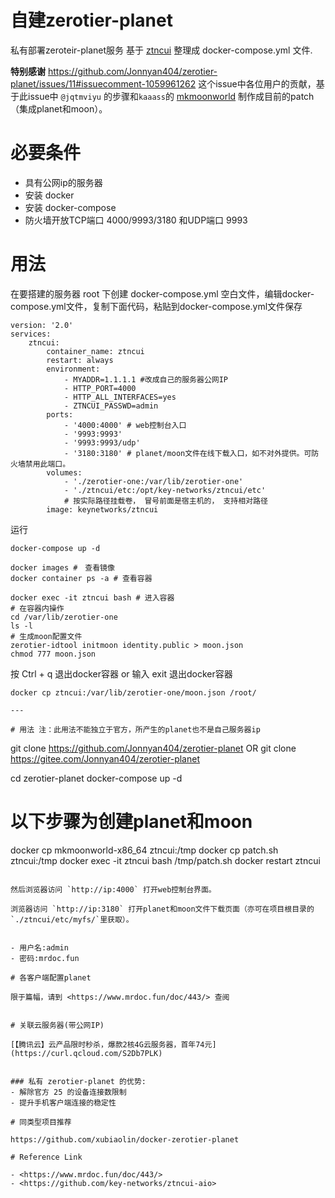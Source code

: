 # 自建zerotier-planet

私有部署zeroteir-planet服务
基于 [ztncui](https://github.com/key-networks/ztncui-aio) 整理成 docker-compose.yml 文件.

**特别感谢** <https://github.com/Jonnyan404/zerotier-planet/issues/11#issuecomment-1059961262> 这个issue中各位用户的贡献，基于此issue中 `@jqtmviyu` 的步骤和`kaaass`的 [mkmoonworld](https://github.com/kaaass/ZeroTierOne/releases/tag/mkmoonworld-1.0) 制作成目前的patch（集成planet和moon）。

# 必要条件

- 具有公网ip的服务器
- 安装 docker
- 安装 docker-compose
- 防火墙开放TCP端口 4000/9993/3180 和UDP端口 9993

# 用法

在要搭建的服务器 root 下创建 docker-compose.yml 空白文件，编辑docker-compose.yml文件，复制下面代码，粘贴到docker-compose.yml文件保存
```
version: '2.0'
services:
    ztncui:
        container_name: ztncui
        restart: always
        environment:
            - MYADDR=1.1.1.1 #改成自己的服务器公网IP
            - HTTP_PORT=4000
            - HTTP_ALL_INTERFACES=yes
            - ZTNCUI_PASSWD=admin
        ports:
            - '4000:4000' # web控制台入口
            - '9993:9993'
            - '9993:9993/udp'
            - '3180:3180' # planet/moon文件在线下载入口，如不对外提供。可防火墙禁用此端口。
        volumes:
            - './zerotier-one:/var/lib/zerotier-one'
            - './ztncui/etc:/opt/key-networks/ztncui/etc'
            # 按实际路径挂载卷， 冒号前面是宿主机的， 支持相对路径
        image: keynetworks/ztncui
```
运行
```
docker-compose up -d

docker images #　查看镜像
docker container ps -a # 查看容器

docker exec -it ztncui bash # 进入容器
# 在容器内操作
cd /var/lib/zerotier-one
ls -l
# 生成moon配置文件
zerotier-idtool initmoon identity.public > moon.json
chmod 777 moon.json
```
按 Ctrl + q 退出docker容器 or 输入 exit 退出docker容器
```
docker cp ztncui:/var/lib/zerotier-one/moon.json /root/

---

# 用法 注：此用法不能独立于官方，所产生的planet也不是自己服务器ip

```
git clone https://github.com/Jonnyan404/zerotier-planet
OR
git clone https://gitee.com/Jonnyan404/zerotier-planet

cd zerotier-planet
docker-compose up -d
# 以下步骤为创建planet和moon
docker cp mkmoonworld-x86_64 ztncui:/tmp
docker cp patch.sh ztncui:/tmp
docker exec -it ztncui bash /tmp/patch.sh
docker restart ztncui
```

然后浏览器访问 `http://ip:4000` 打开web控制台界面。

浏览器访问 `http://ip:3180` 打开planet和moon文件下载页面（亦可在项目根目录的`./ztncui/etc/myfs/`里获取）。


- 用户名:admin
- 密码:mrdoc.fun

# 各客户端配置planet

限于篇幅，请到 <https://www.mrdoc.fun/doc/443/> 查阅


# 关联云服务器(带公网IP)

[【腾讯云】云产品限时秒杀，爆款2核4G云服务器，首年74元](https://curl.qcloud.com/S2Db7PLK)


### 私有 zerotier-planet 的优势:
- 解除官方 25 的设备连接数限制
- 提升手机客户端连接的稳定性

# 同类型项目推荐

https://github.com/xubiaolin/docker-zerotier-planet

# Reference Link

- <https://www.mrdoc.fun/doc/443/>
- <https://github.com/key-networks/ztncui-aio>

